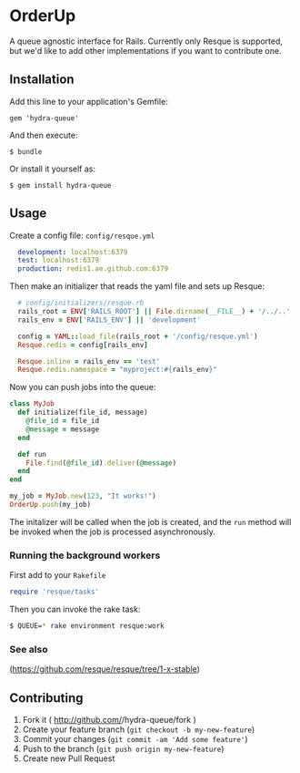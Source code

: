 # OrderUp 

A queue agnostic interface for Rails. Currently only Resque is supported, but we'd like to add other implementations if you want to contribute one.

## Installation

Add this line to your application's Gemfile:

    gem 'hydra-queue'

And then execute:

    $ bundle

Or install it yourself as:

    $ gem install hydra-queue

## Usage

Create a config file: `config/resque.yml`

```yaml
  development: localhost:6379
  test: localhost:6379
  production: redis1.ae.github.com:6379
```

Then make an initializer that reads the yaml file and sets up Resque:

```ruby
  # config/initializers/resque.rb
  rails_root = ENV['RAILS_ROOT'] || File.dirname(__FILE__) + '/../..'
  rails_env = ENV['RAILS_ENV'] || 'development'

  config = YAML::load_file(rails_root + '/config/resque.yml')
  Resque.redis = config[rails_env]

  Resque.inline = rails_env == 'test'
  Resque.redis.namespace = "myproject:#{rails_env}"
```

Now you can push jobs into the queue:
```ruby
class MyJob
  def initialize(file_id, message)
    @file_id = file_id
    @message = message
  end

  def run
    File.find(@file_id).deliver(@message)
  end
end

my_job = MyJob.new(123, "It works!")
OrderUp.push(my_job)
```

The initalizer will be called when the job is created, and the `run` method
will be invoked when the job is processed asynchronously.

### Running the background workers
First add to your `Rakefile`
```ruby
require 'resque/tasks'
```
Then you can invoke the rake task:

```bash
$ QUEUE=* rake environment resque:work
```

### See also
(https://github.com/resque/resque/tree/1-x-stable)

## Contributing

1. Fork it ( http://github.com/<my-github-username>/hydra-queue/fork )
2. Create your feature branch (`git checkout -b my-new-feature`)
3. Commit your changes (`git commit -am 'Add some feature'`)
4. Push to the branch (`git push origin my-new-feature`)
5. Create new Pull Request
